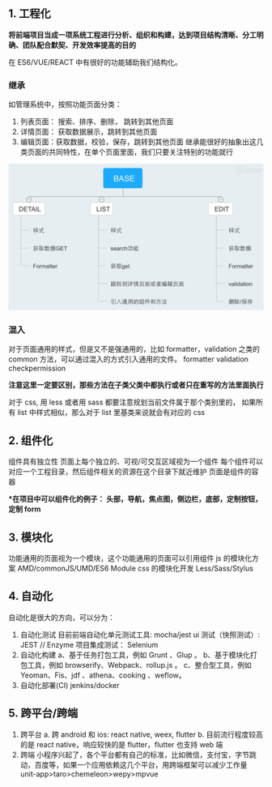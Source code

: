 ## 1. 工程化

**将前端项目当成一项系统工程进行分析、组织和构建，达到项目结构清晰、分工明确、团队配合默契、开发效率提高的目的**

在 ES6/VUE/REACT 中有很好的功能辅助我们结构化。

### 继承

如管理系统中，按照功能页面分类：

1. 列表页面： 搜索、排序、删除， 跳转到其他页面
2. 详情页面： 获取数据展示，跳转到其他页面
3. 编辑页面：获取数据，校验，保存，跳转到其他页面
   继承能很好的抽象出这几类页面的共同特性，在单个页面里面，我们只要关注特别的功能就行

![structure](https://github.com/lucia-super/project-idea-template/blob/master/concept/BASE.jpg "工程结构指导图")

### 混入

对于页面通用的样式，但是又不是强通用的，比如 formatter，validation 之类的 common 方法，可以通过混入的方式引入通用的文件。
formatter
validation
checkpermission

**注意这里一定要区别，那些方法在子类父类中都执行或者只在重写的方法里面执行**

对于 css, 用 less 或者用 sass 都要注意规划当前文件属于那个类别里的，
如果所有 list 中样式相似，那么对于 list 里基类来说就会有对应的 css

## 2. 组件化

组件具有独立性
页面上每个独立的、可视/可交互区域视为一个组件
每个组件可以对应一个工程目录，然后组件相关的资源在这个目录下就近维护
页面是组件的容器

**\*在项目中可以组件化的例子： 头部，导航，焦点图，侧边栏，底部，定制按钮，定制 form**

## 3. 模块化

功能通用的页面视为一个模块，这个功能通用的页面可以引用组件
js 的模块化方案 AMD/commonJS/UMD/ES6 Module
css 的模块化开发 Less/Sass/Stylus

## 4. 自动化

自动化是很大的方向，可以分为：

1.  自动化测试
    目前前端自动化单元测试工具: mocha/jest
    ui 测试（快照测试）: JEST // Enzyme
    项目集成测试： Selenium
2.  自动化构建
    a、基于任务打包工具，例如 Grunt 、Glup 。
    b、基于模块化打包工具，例如 browserify、Webpack、rollup.js 。
    c、整合型工具，例如 Yeoman、Fis、jdf 、athena、cooking 、weflow。
3.  自动化部署(CI)
    jenkins/docker

## 5. 跨平台/跨端

1.  跨平台
    a. 跨 android 和 ios: react native, weex, flutter
    b. 目前流行程度较高的是 react native，响应较快的是 flutter，flutter 也支持 web 端
2.  跨端
    小程序兴起了，各个平台都有自己的标准，比如微信，支付宝，字节跳动，百度等，如果一个应用依赖这几个平台，用跨端框架可以减少工作量
    unit-app>taro>chemeleon>wepy>mpvue
